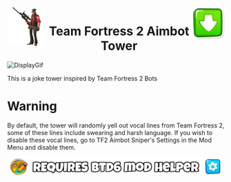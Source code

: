 <a href="https://github.com/Void-n-Null/BTD6-TF2-Aimbot-Tower">
    <img align="left" alt="Icon" height="90" src="Icon.png">
    <img align="right" alt="Download" height="75" src="https://raw.githubusercontent.com/gurrenm3/BTD-Mod-Helper/master/BloonsTD6%20Mod%20Helper/Resources/DownloadBtn.png">
</a>

<h1 align="center">Team Fortress 2 Aimbot Tower</h1>

![DisplayGif](https://github.com/Void-n-Null/BTD6-TF2-Aimbot-Tower/blob/main/ezgif-4-24d121a178.gif)

This is a joke tower inspired by Team Fortress 2 Bots

<h1> Warning </h1>
By default, the tower will randomly yell out vocal lines from Team Fortress 2, some of these lines include swearing and harsh language. If you wish to disable these vocal lines, go to TF2 Aimbot Sniper's Settings in the Mod Menu and disable them.

[![Requires BTD6 Mod Helper](https://raw.githubusercontent.com/gurrenm3/BTD-Mod-Helper/master/banner.png)](https://github.com/gurrenm3/BTD-Mod-Helper#readme)
